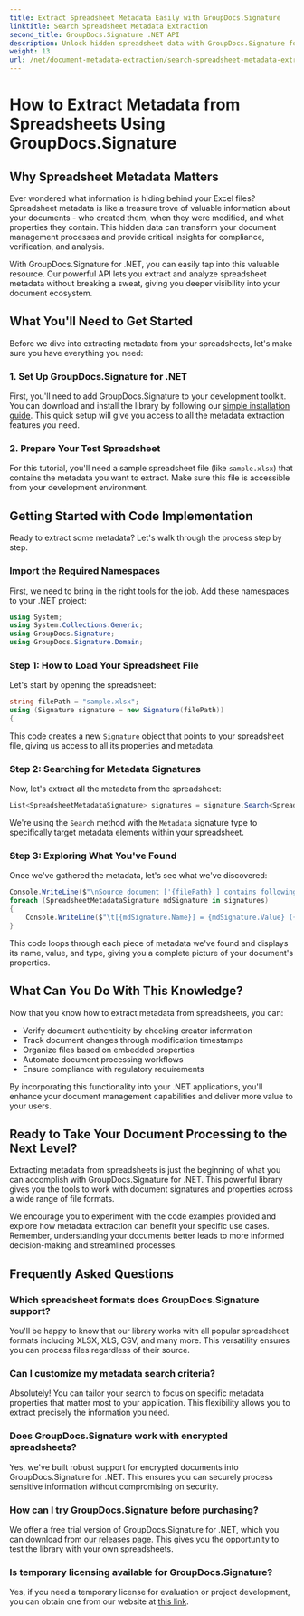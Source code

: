 ```yaml
---
title: Extract Spreadsheet Metadata Easily with GroupDocs.Signature
linktitle: Search Spreadsheet Metadata Extraction
second_title: GroupDocs.Signature .NET API
description: Unlock hidden spreadsheet data with GroupDocs.Signature for .NET. Extract metadata effortlessly to improve document management and decision-making.
weight: 13
url: /net/document-metadata-extraction/search-spreadsheet-metadata-extraction/
---
```


# How to Extract Metadata from Spreadsheets Using GroupDocs.Signature

## Why Spreadsheet Metadata Matters

Ever wondered what information is hiding behind your Excel files? Spreadsheet metadata is like a treasure trove of valuable information about your documents - who created them, when they were modified, and what properties they contain. This hidden data can transform your document management processes and provide critical insights for compliance, verification, and analysis.

With GroupDocs.Signature for .NET, you can easily tap into this valuable resource. Our powerful API lets you extract and analyze spreadsheet metadata without breaking a sweat, giving you deeper visibility into your document ecosystem.

## What You'll Need to Get Started

Before we dive into extracting metadata from your spreadsheets, let's make sure you have everything you need:

### 1. Set Up GroupDocs.Signature for .NET

First, you'll need to add GroupDocs.Signature to your development toolkit. You can download and install the library by following our [simple installation guide](https://tutorials.groupdocs.com/signature/net/). This quick setup will give you access to all the metadata extraction features you need.

### 2. Prepare Your Test Spreadsheet

For this tutorial, you'll need a sample spreadsheet file (like `sample.xlsx`) that contains the metadata you want to extract. Make sure this file is accessible from your development environment.

## Getting Started with Code Implementation

Ready to extract some metadata? Let's walk through the process step by step.

### Import the Required Namespaces

First, we need to bring in the right tools for the job. Add these namespaces to your .NET project:

```csharp
using System;
using System.Collections.Generic;
using GroupDocs.Signature;
using GroupDocs.Signature.Domain;
```

### Step 1: How to Load Your Spreadsheet File

Let's start by opening the spreadsheet:

```csharp
string filePath = "sample.xlsx";
using (Signature signature = new Signature(filePath))
{
```

This code creates a new `Signature` object that points to your spreadsheet file, giving us access to all its properties and metadata.

### Step 2: Searching for Metadata Signatures

Now, let's extract all the metadata from the spreadsheet:

```csharp
List<SpreadsheetMetadataSignature> signatures = signature.Search<SpreadsheetMetadataSignature>(SignatureType.Metadata);
```

We're using the `Search` method with the `Metadata` signature type to specifically target metadata elements within your spreadsheet.

### Step 3: Exploring What You've Found

Once we've gathered the metadata, let's see what we've discovered:

```csharp
Console.WriteLine($"\nSource document ['{filePath}'] contains following signatures.");
foreach (SpreadsheetMetadataSignature mdSignature in signatures)
{
    Console.WriteLine($"\t[{mdSignature.Name}] = {mdSignature.Value} ({mdSignature.Type})");
}
```

This code loops through each piece of metadata we've found and displays its name, value, and type, giving you a complete picture of your document's properties.

## What Can You Do With This Knowledge?

Now that you know how to extract metadata from spreadsheets, you can:

- Verify document authenticity by checking creator information
- Track document changes through modification timestamps
- Organize files based on embedded properties
- Automate document processing workflows
- Ensure compliance with regulatory requirements

By incorporating this functionality into your .NET applications, you'll enhance your document management capabilities and deliver more value to your users.

## Ready to Take Your Document Processing to the Next Level?

Extracting metadata from spreadsheets is just the beginning of what you can accomplish with GroupDocs.Signature for .NET. This powerful library gives you the tools to work with document signatures and properties across a wide range of file formats.

We encourage you to experiment with the code examples provided and explore how metadata extraction can benefit your specific use cases. Remember, understanding your documents better leads to more informed decision-making and streamlined processes.

## Frequently Asked Questions

### Which spreadsheet formats does GroupDocs.Signature support?

You'll be happy to know that our library works with all popular spreadsheet formats including XLSX, XLS, CSV, and many more. This versatility ensures you can process files regardless of their source.

### Can I customize my metadata search criteria?

Absolutely! You can tailor your search to focus on specific metadata properties that matter most to your application. This flexibility allows you to extract precisely the information you need.

### Does GroupDocs.Signature work with encrypted spreadsheets?

Yes, we've built robust support for encrypted documents into GroupDocs.Signature for .NET. This ensures you can securely process sensitive information without compromising on security.

### How can I try GroupDocs.Signature before purchasing?

We offer a free trial version of GroupDocs.Signature for .NET, which you can download from [our releases page](https://releases.groupdocs.com/). This gives you the opportunity to test the library with your own spreadsheets.

### Is temporary licensing available for GroupDocs.Signature?

Yes, if you need a temporary license for evaluation or project development, you can obtain one from our website at [this link](https://purchase.groupdocs.com/temporary-license/).
